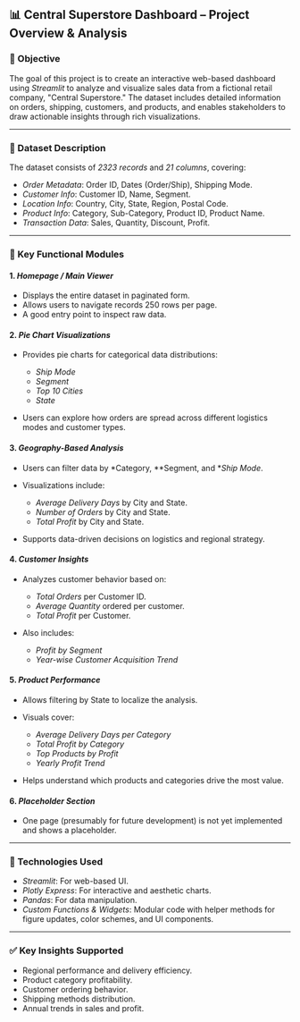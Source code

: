 ## 📊 Central Superstore Dashboard – Project Overview & Analysis

### 🎯 Objective

The goal of this project is to create an interactive web-based dashboard using *Streamlit* to analyze and visualize sales data from a fictional retail company, "Central Superstore." The dataset includes detailed information on orders, shipping, customers, and products, and enables stakeholders to draw actionable insights through rich visualizations.

---

### 📁 Dataset Description

The dataset consists of *2323 records* and *21 columns*, covering:

* *Order Metadata*: Order ID, Dates (Order/Ship), Shipping Mode.
* *Customer Info*: Customer ID, Name, Segment.
* *Location Info*: Country, City, State, Region, Postal Code.
* *Product Info*: Category, Sub-Category, Product ID, Product Name.
* *Transaction Data*: Sales, Quantity, Discount, Profit.

---

### 🧩 Key Functional Modules

#### 1. *Homepage / Main Viewer*

* Displays the entire dataset in paginated form.
* Allows users to navigate records 250 rows per page.
* A good entry point to inspect raw data.

#### 2. *Pie Chart Visualizations*

* Provides pie charts for categorical data distributions:

  * *Ship Mode*
  * *Segment*
  * *Top 10 Cities*
  * *State*
* Users can explore how orders are spread across different logistics modes and customer types.

#### 3. *Geography-Based Analysis*

* Users can filter data by *Category, **Segment, and **Ship Mode*.
* Visualizations include:

  * *Average Delivery Days* by City and State.
  * *Number of Orders* by City and State.
  * *Total Profit* by City and State.
* Supports data-driven decisions on logistics and regional strategy.

#### 4. *Customer Insights*

* Analyzes customer behavior based on:

  * *Total Orders* per Customer ID.
  * *Average Quantity* ordered per customer.
  * *Total Profit* per Customer.
* Also includes:

  * *Profit by Segment*
  * *Year-wise Customer Acquisition Trend*

#### 5. *Product Performance*

* Allows filtering by State to localize the analysis.
* Visuals cover:

  * *Average Delivery Days per Category*
  * *Total Profit by Category*
  * *Top Products by Profit*
  * *Yearly Profit Trend*
* Helps understand which products and categories drive the most value.

#### 6. *Placeholder Section*

* One page (presumably for future development) is not yet implemented and shows a placeholder.

---

### 🧠 Technologies Used

* *Streamlit*: For web-based UI.
* *Plotly Express*: For interactive and aesthetic charts.
* *Pandas*: For data manipulation.
* *Custom Functions & Widgets*: Modular code with helper methods for figure updates, color schemes, and UI components.

---

### ✅ Key Insights Supported

* Regional performance and delivery efficiency.
* Product category profitability.
* Customer ordering behavior.
* Shipping methods distribution.
* Annual trends in sales and profit.
